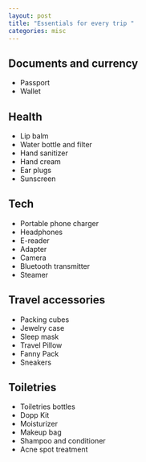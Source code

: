 ```yaml
---
layout: post
title: "Essentials for every trip "
categories: misc
---
```


## Documents and currency
- Passport
- Wallet

## Health 
- Lip balm
- Water bottle and filter
- Hand sanitizer
- Hand cream
- Ear plugs 
- Sunscreen

## Tech
- Portable phone charger
- Headphones
- E-reader
- Adapter
- Camera
- Bluetooth transmitter
- Steamer

## Travel accessories
- Packing cubes
- Jewelry case
- Sleep mask
- Travel Pillow
- Fanny Pack
- Sneakers

## Toiletries
- Toiletries bottles
- Dopp Kit
- Moisturizer
- Makeup bag
- Shampoo and conditioner
- Acne spot treatment

